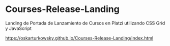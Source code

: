 # Courses-Release-Landing
Landing de Portada de Lanzamiento de Cursos en Platzi utilizando CSS Grid y JavaScript

https://oskarturkowsky.github.io/Courses-Release-Landing/index.html
